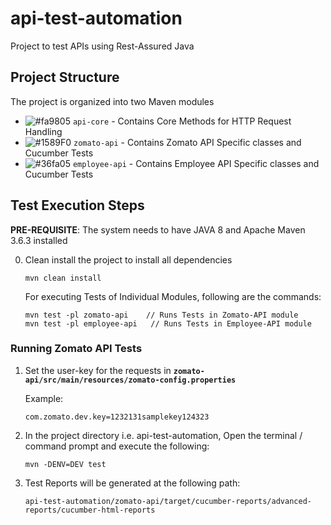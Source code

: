 # api-test-automation
Project to test APIs using Rest-Assured Java


## Project Structure

The project is organized into two Maven modules
* ![#fa9805](https://placehold.it/15/fa9805/000000?text=+) `api-core`
      - Contains Core Methods for HTTP Request Handling
* ![#1589F0](https://placehold.it/15/1589F0/000000?text=+) `zomato-api`
      - Contains Zomato API Specific classes and Cucumber Tests
* ![#36fa05](https://placehold.it/15/36fa05/000000?text=+) `employee-api`
      - Contains Employee API Specific classes and Cucumber Tests

## Test Execution Steps

**PRE-REQUISITE**: The system needs to have JAVA 8 and Apache Maven 3.6.3 installed

0. Clean install the project to install all dependencies
      ```
      mvn clean install
      ```
    
    For executing Tests of Individual Modules, following are the commands:
    ```
    mvn test -pl zomato-api    // Runs Tests in Zomato-API module
    mvn test -pl employee-api   // Runs Tests in Employee-API module
    ```
      
### Running Zomato API Tests      
1. Set the user-key for the requests in 
   **`zomato-api/src/main/resources/zomato-config.properties`**
   
   Example:
   ```
   com.zomato.dev.key=1232131samplekey124323
   
   ```
2. In the project directory i.e. api-test-automation, Open the terminal / command prompt and execute the following:
    ```
    mvn -DENV=DEV test
    ```

3. Test Reports will be generated at the following path:
    ```
    api-test-automation/zomato-api/target/cucumber-reports/advanced-reports/cucumber-html-reports
    ```
